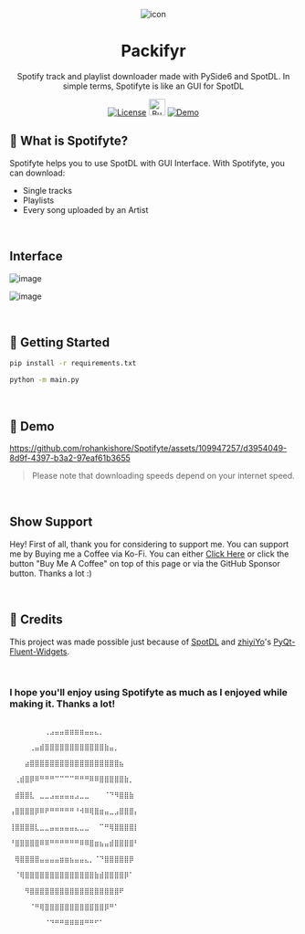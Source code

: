 <div align="center">

![icon](https://github.com/rohankishore/Spotifyte/assets/109947257/210e9e94-a767-4d6f-9d6b-cdebd8b29416)   
# Packifyr
Spotify track and playlist downloader made with PySide6 and SpotDL. In simple terms, Spotifyte is like an GUI for SpotDL

</div>

<div align="center">
  
  <a href="https://opensource.org/licenses/MIT">![License](https://img.shields.io/badge/License-MIT-yellow)</a>
  <a href='https://ko-fi.com/V7V7QZ7GS' target='_blank'><img height='36' style='border:0px;height:29px;' src='https://storage.ko-fi.com/cdn/kofi5.png?v=3' border='0' alt='Buy Me a Coffee at ko-fi.com' /></a>
  <a href="https://www.fiverr.com/rohancodespy/">![Demo](https://img.shields.io/badge/Fiverr-Hire-green)</a>
</div>

## 🎵 What is Spotifyte?
Spotifyte helps you to use SpotDL with GUI Interface. With Spotifyte, you can download:
- Single tracks
- Playlists
- Every song uploaded by an Artist
  
<br>

## Interface

![image](https://github.com/rohankishore/Spotifyte/assets/109947257/0a629cda-fbff-4168-9e27-25bf8414b744)

![image](https://github.com/rohankishore/Spotifyte/assets/109947257/69fc68ff-08eb-43ad-b87c-3f9680c10c3f)

<br>

## 👒 Getting Started

```bash
pip install -r requirements.txt
```

```bash
python -m main.py
```

<br>


## 🌊 Demo

https://github.com/rohankishore/Spotifyte/assets/109947257/d3954049-8d9f-4397-b3a2-97eaf61b3655

> Please note that downloading speeds depend on your internet speed.

<br>

## Show Support

Hey! First of all, thank you for considering to support me. You can support me by Buying me a Coffee via Ko-Fi. You can either [Click Here](https://ko-fi.com/rohankishore) or click the button "Buy Me A Coffee" on top of this page or via the GitHub Sponsor button. Thanks a lot :)

<br>

## 💖 Credits

This project was made possible just because of [SpotDL](https://github.com/spotDL/spotify-downloader) and [zhiyiYo](https://github.com/zhiyiYo)'s [PyQt-Fluent-Widgets](https://github.com/zhiyiYo/PyQt-Fluent-Widgets).

<br>


### I hope you'll enjoy using Spotifyte as much as I enjoyed while making it. Thanks a lot!


```
                                              ⠀⠀⠀⠀⠀⠀⠀⢀⣠⣤⣤⣶⣶⣶⣶⣤⣤⣄⡀⠀⠀⠀⠀⠀⠀⠀
                                              ⠀⠀⠀⠀⢀⣤⣾⣿⣿⣿⣿⣿⣿⣿⣿⣿⣿⣿⣿⣷⣤⡀⠀⠀⠀⠀
                                              ⠀⠀⠀⣴⣿⣿⣿⣿⣿⣿⣿⣿⣿⣿⣿⣿⣿⣿⣿⣿⣿⣿⣦⠀⠀⠀
                                              ⠀⢀⣾⣿⡿⠿⠛⠛⠛⠉⠉⠉⠉⠛⠛⠛⠿⠿⣿⣿⣿⣿⣿⣷⡀⠀
                                              ⠀⣾⣿⣿⣇⠀⣀⣀⣠⣤⣤⣤⣤⣠⣀⣀⠀⠀⠀⠈⠙⠻⣿⣿⣷⠀
                                              ⢠⣿⣿⣿⣿⡿⠿⠟⠛⠛⠛⠛⠛⠘⠺⠿⢿⣿⣶⣤⣀⣠⣿⣿⣿⡄
                                              ⢸⣿⣿⣿⣿⣇⣀⣀⣤⣤⣤⣤⣤⣄⣀⣀⠀⠀⠉⠛⢿⣿⣿⣿⣿⡇
                                              ⠘⣿⣿⣿⣿⣿⠿⠿⠛⠛⠛⠛⠛⠛⠿⠿⣿⣶⣦⣤⣾⣿⣿⣿⣿⠃
                                              ⠀⢿⣿⣿⣿⣿⣤⣤⣤⣤⣶⣶⣦⣤⣤⣄⡀⠈⠙⣿⣿⣿⣿⣿⡿⠀
                                              ⠀⠈⢿⣿⣿⣿⣿⣿⣿⣿⣿⣿⣿⣿⣿⣿⣿⣷⣾⣿⣿⣿⣿⡿⠁⠀
                                              ⠀⠀⠀⠻⣿⣿⣿⣿⣿⣿⣿⣿⣿⣿⣿⣿⣿⣿⣿⣿⣿⣿⠟⠀⠀⠀
                                              ⠀⠀⠀⠀⠈⠛⢿⣿⣿⣿⣿⣿⣿⣿⣿⣿⣿⣿⣿⡿⠛⠁⠀⠀⠀⠀
                                              ⠀⠀⠀⠀⠀⠀⠀⠈⠙⠛⠛⠿⠿⠿⠿⠛⠛⠋⠁⠀⠀⠀⠀⠀⠀⠀⠀⠀⠀⠀⠀⠀⠀⠀⠀⠀⠀⠀⠀⠀⠀⠀⠀⠀⠀⠀⠀⠀⠀⠀⠀
```
